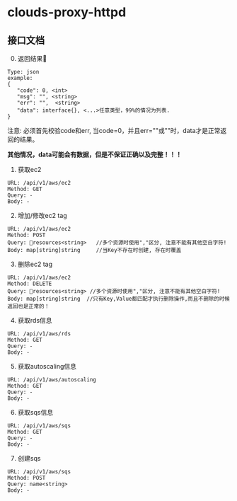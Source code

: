 # clouds-proxy-httpd

## 接口文档


0. 返回结果
 ```
 Type: json
 example:
 {
    "code": 0, <int>
    "msg": "", <string>
    "err": "",  <string>
    "data": interface{}, <...>任意类型，99%的情况为列表.
}
```

注意: 必须首先校验code和err, 当code=0，并且err=""或"<nil>"时，data才是正常返回的结果。

**其他情况，data可能会有数据，但是不保证正确以及完整！！！**


1. 获取ec2
```
URL: /api/v1/aws/ec2
Method: GET
Query: -
Body: -
```

2. 增加/修改ec2 tag
```
URL: /api/v1/aws/ec2
Method: POST
Query: resources<string>   //多个资源时使用","区分, 注意不能有其他空白字符!
Body: map[string]string     //当Key不存在时创建, 存在时覆盖
```

3. 删除ec2 tag
```
URL: /api/v1/aws/ec2
Method: DELETE
Query: resources<string> //多个资源时使用","区分, 注意不能有其他空白字符!
Body: map[string]string  //只有Key,Value都匹配才执行删除操作,而且不删除的时候返回也是正常的！
```

4. 获取rds信息
```
URL: /api/v1/aws/rds
Method: GET
Query: -
Body: -
```

5. 获取autoscaling信息
```
URL: /api/v1/aws/autoscaling
Method: GET
Query: -
Body: -
```

6. 获取sqs信息
```
URL: /api/v1/aws/sqs
Method: GET
Query: -
Body: -
```


7. 创建sqs
```
URL: /api/v1/aws/sqs
Method: POST
Query: name<string>
Body: -
```
